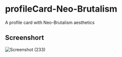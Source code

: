 # profileCard-Neo-Brutalism
A profile card with Neo-Brutalism aesthetics

## Screenshort 

![Screenshot (233)](https://github.com/replyre/profileCard-Neo-Brutalism/assets/121796450/6c489c51-1987-4ff0-95de-d15d59e27333)

